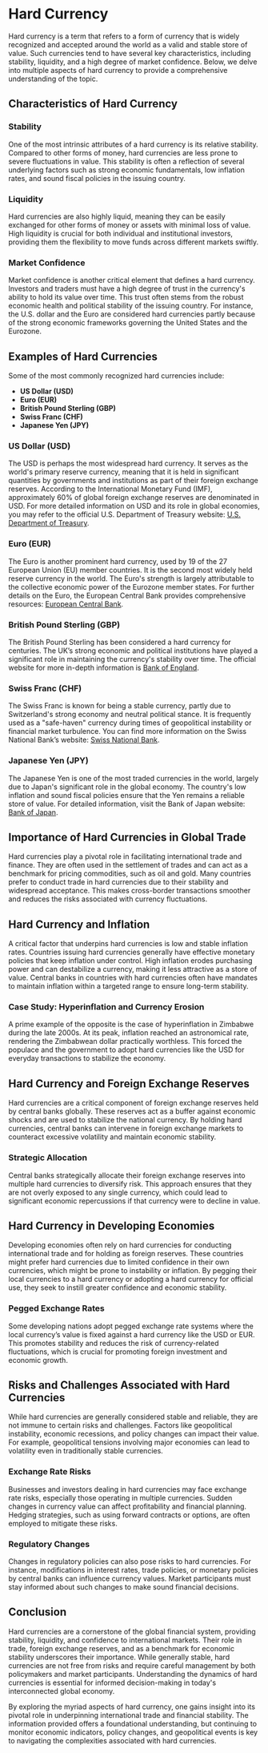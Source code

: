 # Hard Currency

Hard currency is a term that refers to a form of currency that is widely recognized and accepted around the world as a valid and stable store of value. Such currencies tend to have several key characteristics, including stability, liquidity, and a high degree of market confidence. Below, we delve into multiple aspects of hard currency to provide a comprehensive understanding of the topic.

## Characteristics of Hard Currency

### Stability

One of the most intrinsic attributes of a hard currency is its relative stability. Compared to other forms of money, hard currencies are less prone to severe fluctuations in value. This stability is often a reflection of several underlying factors such as strong economic fundamentals, low inflation rates, and sound fiscal policies in the issuing country.

### Liquidity

Hard currencies are also highly liquid, meaning they can be easily exchanged for other forms of money or assets with minimal loss of value. High liquidity is crucial for both individual and institutional investors, providing them the flexibility to move funds across different markets swiftly.

### Market Confidence

Market confidence is another critical element that defines a hard currency. Investors and traders must have a high degree of trust in the currency's ability to hold its value over time. This trust often stems from the robust economic health and political stability of the issuing country. For instance, the U.S. dollar and the Euro are considered hard currencies partly because of the strong economic frameworks governing the United States and the Eurozone.

## Examples of Hard Currencies

Some of the most commonly recognized hard currencies include:

- **US Dollar (USD)**
- **Euro (EUR)**
- **British Pound Sterling (GBP)**
- **Swiss Franc (CHF)**
- **Japanese Yen (JPY)**

### US Dollar (USD)

The USD is perhaps the most widespread hard currency. It serves as the world's primary reserve currency, meaning that it is held in significant quantities by governments and institutions as part of their foreign exchange reserves. According to the International Monetary Fund (IMF), approximately 60% of global foreign exchange reserves are denominated in USD. For more detailed information on USD and its role in global economies, you may refer to the official U.S. Department of Treasury website: [U.S. Department of Treasury](https://home.treasury.gov/).

### Euro (EUR)

The Euro is another prominent hard currency, used by 19 of the 27 European Union (EU) member countries. It is the second most widely held reserve currency in the world. The Euro's strength is largely attributable to the collective economic power of the Eurozone member states. For further details on the Euro, the European Central Bank provides comprehensive resources: [European Central Bank](https://www.ecb.europa.eu/).

### British Pound Sterling (GBP)

The British Pound Sterling has been considered a hard currency for centuries. The UK’s strong economic and political institutions have played a significant role in maintaining the currency's stability over time. The official website for more in-depth information is [Bank of England](https://www.bankofengland.co.uk/).

### Swiss Franc (CHF)

The Swiss Franc is known for being a stable currency, partly due to Switzerland's strong economy and neutral political stance. It is frequently used as a "safe-haven" currency during times of geopolitical instability or financial market turbulence. You can find more information on the Swiss National Bank’s website: [Swiss National Bank](https://www.snb.ch/en/).

### Japanese Yen (JPY)

The Japanese Yen is one of the most traded currencies in the world, largely due to Japan's significant role in the global economy. The country's low inflation and sound fiscal policies ensure that the Yen remains a reliable store of value. For detailed information, visit the Bank of Japan website: [Bank of Japan](https://www.boj.or.jp/en/).

## Importance of Hard Currencies in Global Trade

Hard currencies play a pivotal role in facilitating international trade and finance. They are often used in the settlement of trades and can act as a benchmark for pricing commodities, such as oil and gold. Many countries prefer to conduct trade in hard currencies due to their stability and widespread acceptance. This makes cross-border transactions smoother and reduces the risks associated with currency fluctuations.

## Hard Currency and Inflation

A critical factor that underpins hard currencies is low and stable inflation rates. Countries issuing hard currencies generally have effective monetary policies that keep inflation under control. High inflation erodes purchasing power and can destabilize a currency, making it less attractive as a store of value. Central banks in countries with hard currencies often have mandates to maintain inflation within a targeted range to ensure long-term stability.

### Case Study: Hyperinflation and Currency Erosion

A prime example of the opposite is the case of hyperinflation in Zimbabwe during the late 2000s. At its peak, inflation reached an astronomical rate, rendering the Zimbabwean dollar practically worthless. This forced the populace and the government to adopt hard currencies like the USD for everyday transactions to stabilize the economy.

## Hard Currency and Foreign Exchange Reserves

Hard currencies are a critical component of foreign exchange reserves held by central banks globally. These reserves act as a buffer against economic shocks and are used to stabilize the national currency. By holding hard currencies, central banks can intervene in foreign exchange markets to counteract excessive volatility and maintain economic stability.

### Strategic Allocation

Central banks strategically allocate their foreign exchange reserves into multiple hard currencies to diversify risk. This approach ensures that they are not overly exposed to any single currency, which could lead to significant economic repercussions if that currency were to decline in value.

## Hard Currency in Developing Economies

Developing economies often rely on hard currencies for conducting international trade and for holding as foreign reserves. These countries might prefer hard currencies due to limited confidence in their own currencies, which might be prone to instability or inflation. By pegging their local currencies to a hard currency or adopting a hard currency for official use, they seek to instill greater confidence and economic stability.

### Pegged Exchange Rates

Some developing nations adopt pegged exchange rate systems where the local currency’s value is fixed against a hard currency like the USD or EUR. This promotes stability and reduces the risk of currency-related fluctuations, which is crucial for promoting foreign investment and economic growth.

## Risks and Challenges Associated with Hard Currencies

While hard currencies are generally considered stable and reliable, they are not immune to certain risks and challenges. Factors like geopolitical instability, economic recessions, and policy changes can impact their value. For example, geopolitical tensions involving major economies can lead to volatility even in traditionally stable currencies.

### Exchange Rate Risks

Businesses and investors dealing in hard currencies may face exchange rate risks, especially those operating in multiple currencies. Sudden changes in currency value can affect profitability and financial planning. Hedging strategies, such as using forward contracts or options, are often employed to mitigate these risks.

### Regulatory Changes

Changes in regulatory policies can also pose risks to hard currencies. For instance, modifications in interest rates, trade policies, or monetary policies by central banks can influence currency values. Market participants must stay informed about such changes to make sound financial decisions.

## Conclusion

Hard currencies are a cornerstone of the global financial system, providing stability, liquidity, and confidence to international markets. Their role in trade, foreign exchange reserves, and as a benchmark for economic stability underscores their importance. While generally stable, hard currencies are not free from risks and require careful management by both policymakers and market participants. Understanding the dynamics of hard currencies is essential for informed decision-making in today's interconnected global economy.

By exploring the myriad aspects of hard currency, one gains insight into its pivotal role in underpinning international trade and financial stability. The information provided offers a foundational understanding, but continuing to monitor economic indicators, policy changes, and geopolitical events is key to navigating the complexities associated with hard currencies.